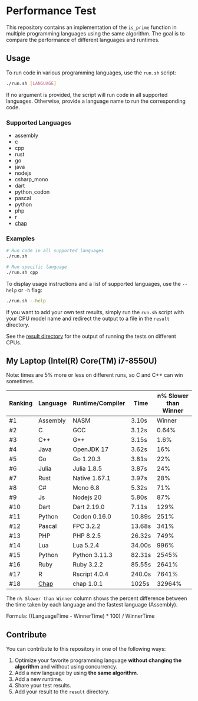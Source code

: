 # Performance Test

This repository contains an implementation of the `is_prime` function in multiple programming languages using the same algorithm. The goal is to compare the performance of different languages and runtimes.

## Usage

To run code in various programming languages, use the `run.sh` script:

```bash
./run.sh [LANGUAGE]
```

If no argument is provided, the script will run code in all supported languages. Otherwise, provide a language name to run the corresponding code.

### Supported Languages

- assembly
- c
- cpp
- rust
- go
- java
- nodejs
- csharp_mono
- dart
- python_codon
- pascal
- python
- php
- r
- [chap](https://github.com/ali77gh/Chap)

### Examples
```bash
# Run code in all supported languages
./run.sh

# Run specific language
./run.sh cpp
```

To display usage instructions and a list of supported languages, use the `--help` or `-h` flag:

```bash
./run.sh --help
```

If you want to add your own test results, simply run the `run.sh` script with your CPU model name and redirect the output to a file in the `result` directory.

See the [result directory](./result) for the output of running the tests on different CPUs.

## My Laptop (Intel(R) Core(TM) i7-8550U)

Note: times are 5% more or less on different runs, so C and C++ can win sometimes.

| Ranking | Language | Runtime/Compiler | Time   | n% Slower than Winner |
| ------- | -------- | ---------------- | ------ | --------------------- |
| #1      | Assembly | NASM             | 3.10s  | Winner                |
| #2      | C        | GCC              | 3.12s  | 0.64%                 |
| #3      | C++      | G++              | 3.15s  | 1.6%                  |
| #4      | Java     | OpenJDK 17       | 3.62s  | 16%                   |
| #5      | Go       | Go 1.20.3        | 3.81s  | 22%                   |
| #6      | Julia    | Julia 1.8.5      | 3.87s  | 24%                   |
| #7      | Rust     | Native 1.67.1    | 3.97s  | 28%                   |
| #8      | C#       | Mono 6.8         | 5.32s  | 71%                   |
| #9      | Js       | Nodejs 20        | 5.80s  | 87%                   |
| #10     | Dart     | Dart 2.19.0      | 7.11s  | 129%                  |
| #11     | Python   | Codon 0.16.0     | 10.89s | 251%                  |
| #12     | Pascal   | FPC 3.2.2        | 13.68s | 341%                  |
| #13     | PHP      | PHP 8.2.5        | 26.32s | 749%                  |
| #14     | Lua      | Lua 5.2.4        | 34.00s | 996%                  |
| #15     | Python   | Python 3.11.3    | 82.31s | 2545%                 |
| #16     | Ruby     | Ruby 3.2.2       | 85.55s | 2641%                 |
| #17     | R        | Rscript 4.0.4    | 240.0s | 7641%                 |
| #18     | [Chap](https://github.com/ali77gh/Chap)     | chap 1.0.1       | 1025s  | 32964%                |

The `n% Slower than Winner` column shows the percent difference between the time taken by each language and the fastest language (Assembly).

Formula: ((LanguageTime - WinnerTime) * 100) / WinnerTime

## Contribute

You can contribute to this repository in one of the following ways:

1. Optimize your favorite programming language <b>without changing the algorithm</b> and without using concurrency.
2. Add a new language by using <b>the same algorithm</b>.
3. Add a new runtime.
4. Share your test results.
5. Add your result to the `result` directory.
